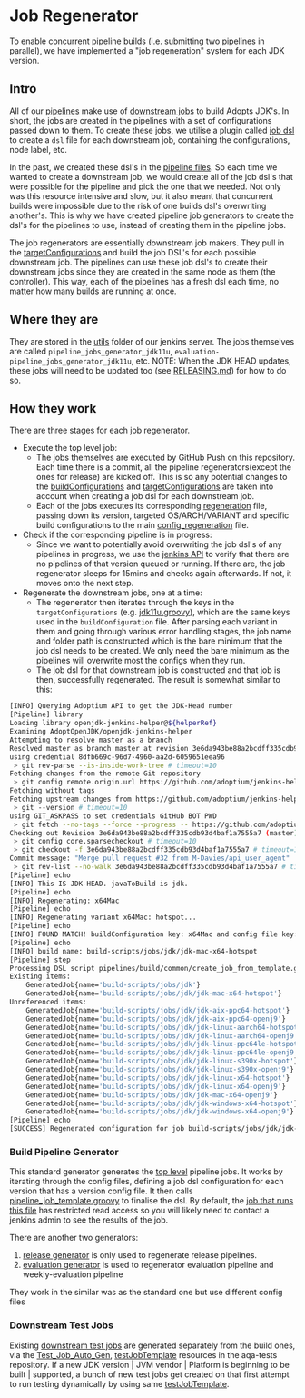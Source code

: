 <!-- textlint-disable terminology -->
# Job Regenerator

To enable concurrent pipeline builds (i.e. submitting two pipelines in parallel), we have implemented a "job regeneration" system for each JDK version.

## Intro

All of our [pipelines](https://ci.adoptopenjdk.net/job/build-scripts/) make use of [downstream jobs](https://ci.adoptopenjdk.net/job/build-scripts/job/jobs/) to build Adopts JDK's. In short, the jobs are created in the pipelines with a set of configurations passed down to them.
To create these jobs, we utilise a plugin called [job dsl](https://github.com/jenkinsci/job-dsl-plugin) to create a `dsl` file for each downstream job, containing the configurations, node label, etc.

In the past, we created these dsl's in the [pipeline files](/pipelines/build). So each time we wanted to create a downstream job, we would create all of the job dsl's that were possible for the pipeline and pick the one that we needed.
Not only was this resource intensive and slow, but it also meant that concurrent builds were impossible due to the risk of one builds dsl's overwriting another's. This is why we have created pipeline job generators to create the dsl's for the pipelines to use, instead of creating them in the pipeline jobs.

The job regenerators are essentially downstream job makers. They pull in the [targetConfigurations](/pipelines/jobs/configurations) and build the job DSL's for each possible downstream job.
The pipelines can use these job dsl's to create their downstream jobs since they are created in the same node as them (the controller). This way, each of the pipelines has a fresh dsl each time, no matter how many builds are running at once.

## Where they are

They are stored in the [utils](https://ci.adoptopenjdk.net/job/build-scripts/job/utils/) folder of our jenkins server. The jobs themselves are called `pipeline_jobs_generator_jdk11u`, `evaluation-pipeline_jobs_generator_jdk11u`, etc.
NOTE: When the JDK HEAD updates, these jobs will need to be updated too (see [RELEASING.md](https://github.com/adoptium/temurin-build/blob/master/RELEASING.md#steps-for-every-version)) for how to do so.

## How they work

There are three stages for each job regenerator.

- Execute the top level job:
  - The jobs themselves are executed by GitHub Push on this repository. Each time there is a commit, all the pipeline regenerators(except the ones for release) are kicked off. This is so any potential changes to the [buildConfigurations](/pipelines/jobs/configurations/jdk8u_pipeline_config.groovy) and [targetConfigurations](/pipelines/jobs/configurations/jdk8u.groovy) are taken into account when creating a job dsl for each downstream job.
  - Each of the jobs executes its corresponding [regeneration](/pipelines/build/regeneration) file, passing down its version, targeted OS/ARCH/VARIANT and specific build configurations to the main [config_regeneration](/pipelines/build/common/config_regeneration.groovy) file.
- Check if the corresponding pipeline is in progress:
  - Since we want to potentially avoid overwriting the job dsl's of any pipelines in progress, we use the [jenkins API](https://ci.adoptopenjdk.net/api/) to verify that there are no pipelines of that version queued or running. If there are, the job regenerator sleeps for 15mins and checks again afterwards. If not, it moves onto the next step.
- Regenerate the downstream jobs, one at a time:
  - The regenerator then iterates through the keys in the `targetConfigurations` (e.g. [jdk11u.groovy](/pipelines/jobs/configurations/jdk11u.groovy)), which are the same keys used in the `buildConfiguration` file.
  After parsing each variant in them and going through various error handling stages, the job name and folder path is constructed which is the bare minimum that the job dsl needs to be created. We only need the bare minimum as the pipelines will overwrite most the configs when they run.
  - The job dsl for that downstream job is constructed and that job is then, successfully regenerated. The result is somewhat similar to this:

```bash
[INFO] Querying Adoptium API to get the JDK-Head number
[Pipeline] library
Loading library openjdk-jenkins-helper@${helperRef}
Examining AdoptOpenJDK/openjdk-jenkins-helper
Attempting to resolve master as a branch
Resolved master as branch master at revision 3e6da943be88a2bcdff335cdb93d4baf1a7555a7
using credential 8dfb669c-96d7-4960-aa2d-6059651eea96
 > git rev-parse --is-inside-work-tree # timeout=10
Fetching changes from the remote Git repository
 > git config remote.origin.url https://github.com/adoptium/jenkins-helper.git # timeout=10
Fetching without tags
Fetching upstream changes from https://github.com/adoptium/jenkins-helper.git
 > git --version # timeout=10
using GIT_ASKPASS to set credentials GitHub BOT PWD
 > git fetch --no-tags --force --progress -- https://github.com/adoptium/jenkins-helper.git +refs/heads/master:refs/remotes/origin/master # timeout=10
Checking out Revision 3e6da943be88a2bcdff335cdb93d4baf1a7555a7 (master)
 > git config core.sparsecheckout # timeout=10
 > git checkout -f 3e6da943be88a2bcdff335cdb93d4baf1a7555a7 # timeout=10
Commit message: "Merge pull request #32 from M-Davies/api_user_agent"
 > git rev-list --no-walk 3e6da943be88a2bcdff335cdb93d4baf1a7555a7 # timeout=10
[Pipeline] echo
[INFO] This IS JDK-HEAD. javaToBuild is jdk.
[Pipeline] echo
[INFO] Regenerating: x64Mac
[Pipeline] echo
[INFO] Regenerating variant x64Mac: hotspot...
[Pipeline] echo
[INFO] FOUND MATCH! buildConfiguration key: x64Mac and config file key: x64Mac
[Pipeline] echo
[INFO] build name: build-scripts/jobs/jdk/jdk-mac-x64-hotspot
[Pipeline] step
Processing DSL script pipelines/build/common/create_job_from_template.groovy
Existing items:
    GeneratedJob{name='build-scripts/jobs/jdk'}
    GeneratedJob{name='build-scripts/jobs/jdk/jdk-mac-x64-hotspot'}
Unreferenced items:
    GeneratedJob{name='build-scripts/jobs/jdk/jdk-aix-ppc64-hotspot'}
    GeneratedJob{name='build-scripts/jobs/jdk/jdk-aix-ppc64-openj9'}
    GeneratedJob{name='build-scripts/jobs/jdk/jdk-linux-aarch64-hotspot'}
    GeneratedJob{name='build-scripts/jobs/jdk/jdk-linux-aarch64-openj9'}
    GeneratedJob{name='build-scripts/jobs/jdk/jdk-linux-ppc64le-hotspot'}
    GeneratedJob{name='build-scripts/jobs/jdk/jdk-linux-ppc64le-openj9'}
    GeneratedJob{name='build-scripts/jobs/jdk/jdk-linux-s390x-hotspot'}
    GeneratedJob{name='build-scripts/jobs/jdk/jdk-linux-s390x-openj9'}
    GeneratedJob{name='build-scripts/jobs/jdk/jdk-linux-x64-hotspot'}
    GeneratedJob{name='build-scripts/jobs/jdk/jdk-linux-x64-openj9'}
    GeneratedJob{name='build-scripts/jobs/jdk/jdk-mac-x64-openj9'}
    GeneratedJob{name='build-scripts/jobs/jdk/jdk-windows-x64-hotspot'}
    GeneratedJob{name='build-scripts/jobs/jdk/jdk-windows-x64-openj9'}
[Pipeline] echo
[SUCCESS] Regenerated configuration for job build-scripts/jobs/jdk/jdk-mac-x64-hotspot
```

### Build Pipeline Generator

This standard generator generates the [top level](https://ci.adoptopenjdk.net/job/build-scripts/) pipeline jobs. It works by iterating through the config files, defining a job dsl configuration for each version that has a version config file.
It then calls [pipeline_job_template.groovy](pipelines/jobs/pipeline_job_template.groovy) to finalise the dsl. By default, the [job that runs this file](https://ci.adoptopenjdk.net/job/build-scripts/job/utils/job/build-pipeline-generator/) has restricted read access so you will likely need to contact a jenkins admin to see the results of the job.

There are another two generators:

1. [release generator](https://ci.adoptopenjdk.net/job/build-scripts/job/utils/job/release-build-pipeline-generator/) is only used to regenerate release pipelines.
2. [evaluation generator](https://ci.adoptopenjdk.net/job/build-scripts/job/utils/job/evaluation-pipeline-generator/) is used to regenerator evaluation pipeline and weekly-evaluation pipeline

They work in the similar was as the standard one but use different config files

### Downstream Test Jobs

Existing [downstream test jobs](https://ci.adoptopenjdk.net/view/Test_openjdk/) are generated separately from the build ones, via the [Test_Job_Auto_Gen](https://ci.adoptopenjdk.net/view/Test_grinder/job/Test_Job_Auto_Gen/),
[testJobTemplate](https://github.com/adoptium/aqa-tests/blob/master/buildenv/jenkins/testJobTemplate) resources in the aqa-tests repository.
If a new JDK version | JVM vendor | Platform is beginning to be built | supported, a bunch of new test jobs get created on that first attempt to run testing dynamically by using same [testJobTemplate](https://github.com/adoptium/aqa-tests/blob/master/buildenv/jenkins/testJobTemplate).
